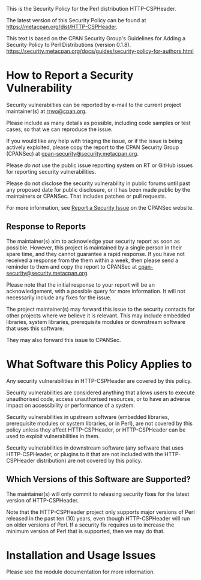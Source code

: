 This is the Security Policy for the Perl distribution HTTP-CSPHeader.

The latest version of this Security Policy can be found at
https://metacpan.org/dist/HTTP-CSPHeader.

This text is based on the CPAN Security Group's Guidelines for Adding
a Security Policy to Perl Distributions (version 0.1.8).
https://security.metacpan.org/docs/guides/security-policy-for-authors.html

# How to Report a Security Vulnerability

Security vulnerabilties can be reported by e-mail to the current
project maintainer(s) at <rrwo@cpan.org>.

Please include as many details as possible, including code samples
or test cases, so that we can reproduce the issue.

If you would like any help with triaging the issue, or if the issue
is being actively exploited, please copy the report to the CPAN
Security Group (CPANSec) at <cpan-security@security.metacpan.org>.

Please *do not* use the public issue reporting system on RT or
GitHub issues for reporting security vulnerabilities.

Please do not disclose the security vulnerability in public forums
until past any proposed date for public disclosure, or it has been
made public by the maintainers or CPANSec.  That includes patches or
pull requests.

For more information, see
[Report a Security Issue](https://security.metacpan.org/docs/report.html)
on the CPANSec website.

## Response to Reports

The maintainer(s) aim to acknowledge your security report as soon as
possible.  However, this project is maintained by a single person in
their spare time, and they cannot guarantee a rapid response.  If you
have not received a response from the them within a week, then
please send a reminder to them and copy the report to CPANSec at
<cpan-security@security.metacpan.org>.

Please note that the initial response to your report will be an
acknowledgement, with a possible query for more information.  It
will not necessarily include any fixes for the issue.

The project maintainer(s) may forward this issue to the security
contacts for other projects where we believe it is relevant.  This
may include embedded libraries, system libraries, prerequisite
modules or downstream software that uses this software.

They may also forward this issue to CPANSec.

# What Software this Policy Applies to

Any security vulnerabilities in HTTP-CSPHeader are covered
by this policy.

Security vulnerabilities are considered anything that allows users
to execute unauthorised code, access unauthorised resources, or to
have an adverse impact on accessibility or performance of a system.

Security vulnerabilities in upstream software (embedded libraries,
prerequisite modules or system libraries, or in Perl), are not covered
by this policy unless they affect HTTP-CSPHeader, or
HTTP-CSPHeader can be used to exploit vulnerabilities in
them.

Security vulnerabilities in downstream software (any software that
uses HTTP-CSPHeader, or plugins to it that are not included
with the HTTP-CSPHeader distribution) are not covered by
this policy.

## Which Versions of this Software are Supported?

The maintainer(s) will only commit to releasing security fixes for the
latest version of HTTP-CSPHeader.

Note that the HTTP-CSPHeader project only supports major
versions of Perl released in the past ten (10) years, even though
HTTP-CSPHeader will run on older versions of Perl.  If a
security fix requires us to increase the minimum version of Perl that
is supported, then we may do that.

# Installation and Usage Issues

Please see the module documentation for more information.
